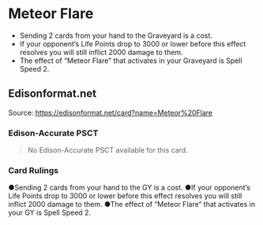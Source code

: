 # Meteor Flare

*   Sending 2 cards from your hand to the Graveyard is a cost.
*   If your opponent’s Life Points drop to 3000 or lower before this effect resolves you will still inflict 2000 damage to them.
*   The effect of “Meteor Flare” that activates in your Graveyard is Spell Speed 2.

## Edisonformat.net

Source: https://edisonformat.net/card?name=Meteor%20Flare

### Edison-Accurate PSCT

> No Edison-Accurate PSCT available for this card.

### Card Rulings

●Sending 2 cards from your hand to the GY is a cost.
●If your opponent’s Life Points drop to 3000 or lower before this effect resolves you will still inflict 2000 damage to them.
●The effect of “Meteor Flare” that activates in your GY is Spell Speed 2.
            